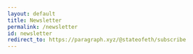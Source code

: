 ```yaml
---
layout: default
title: Newsletter
permalink: /newsletter
id: newsletter
redirect_to: https://paragraph.xyz/@stateofeth/subscribe
---
```


